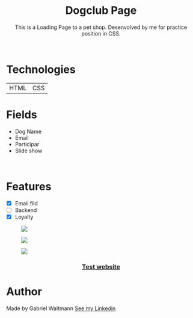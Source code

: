 
<h1 align="center" >Dogclub Page</h1>

<p align="center">This is a Loading Page to a pet shop. Desenvolved by me for practice position in CSS.</p>

<br>

# Technologies

<table align="center">
  <tr>
    <td>HTML</td>
    <td>CSS</td>

  </tr>

</table>

# Fields <!-- Campos -->
+ Dog Name
+ Email
+ Participar
+ Slide show

<br>

# Features
- [X] Email fild
- [ ] Backend
- [X] Loyalty

<figure>
  <img align="center" src="readme/1.png"></img>
</figure>

<figure>
  <img align="center" src="readme/2.png"></img>
</figure>

<figure>
  <img align="center" src="readme/readme.gif"></img>
</figure>

<a align="center" href="https://gabrielwaltmann.github.io/dogclub/" target="_blank">
  <h3 align="center">Test website
</a>

# Author

<p> Made by Gabriel Waltmann <a href="https://www.linkedin.com/in/gabriel-waltmann-236114232/">See my Linkedin</a>
